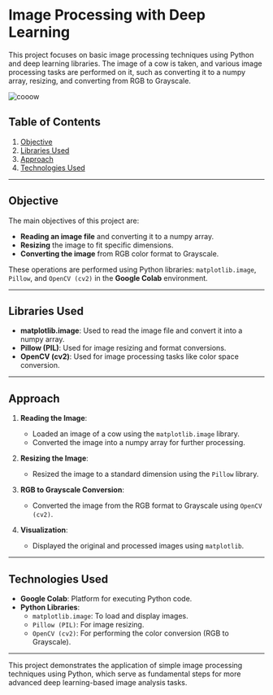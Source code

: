 # Image Processing with Deep Learning

This project focuses on basic image processing techniques using Python and deep learning libraries. The image of a cow is taken, and various image processing tasks are performed on it, such as converting it to a numpy array, resizing, and converting from RGB to Grayscale.

![cooow](https://github.com/user-attachments/assets/cf5d2ac6-d29b-4fff-b391-bbe4c89d2f87)

## Table of Contents
1. [Objective](#objective)
2. [Libraries Used](#libraries-used)
3. [Approach](#approach)
4. [Technologies Used](#technologies-used)

---

## Objective
The main objectives of this project are:
- **Reading an image file** and converting it to a numpy array.
- **Resizing** the image to fit specific dimensions.
- **Converting the image** from RGB color format to Grayscale.

These operations are performed using Python libraries: `matplotlib.image`, `Pillow`, and `OpenCV (cv2)` in the **Google Colab** environment.

---

## Libraries Used
- **matplotlib.image**: Used to read the image file and convert it into a numpy array.
- **Pillow (PIL)**: Used for image resizing and format conversions.
- **OpenCV (cv2)**: Used for image processing tasks like color space conversion.
  
---

## Approach
1. **Reading the Image**:
   - Loaded an image of a cow using the `matplotlib.image` library.
   - Converted the image into a numpy array for further processing.

2. **Resizing the Image**:
   - Resized the image to a standard dimension using the `Pillow` library.

3. **RGB to Grayscale Conversion**:
   - Converted the image from the RGB format to Grayscale using `OpenCV (cv2)`.

4. **Visualization**:
   - Displayed the original and processed images using `matplotlib`.

---

## Technologies Used
- **Google Colab**: Platform for executing Python code.
- **Python Libraries**:
  - `matplotlib.image`: To load and display images.
  - `Pillow (PIL)`: For image resizing.
  - `OpenCV (cv2)`: For performing the color conversion (RGB to Grayscale).
  

---

This project demonstrates the application of simple image processing techniques using Python, which serve as fundamental steps for more advanced deep learning-based image analysis tasks.
